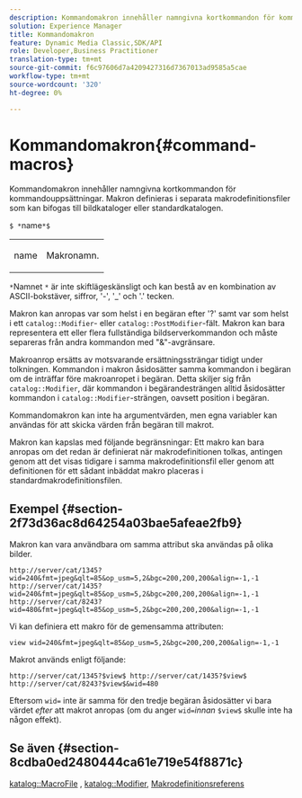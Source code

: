 ```yaml
---
description: Kommandomakron innehåller namngivna kortkommandon för kommandouppsättningar. Makron definieras i separata makrodefinitionsfiler som kan bifogas till bildkataloger eller standardkatalogen.
solution: Experience Manager
title: Kommandomakron
feature: Dynamic Media Classic,SDK/API
role: Developer,Business Practitioner
translation-type: tm+mt
source-git-commit: f6c97606d7a4209427316d7367013ad9585a5cae
workflow-type: tm+mt
source-wordcount: '320'
ht-degree: 0%

---
```



# Kommandomakron{#command-macros}

Kommandomakron innehåller namngivna kortkommandon för kommandouppsättningar. Makron definieras i separata makrodefinitionsfiler som kan bifogas till bildkataloger eller standardkatalogen.

`$ *`name`*$`

<table id="simpletable_A03541622C354F60B5F304B999C4EF8E"> 
 <tr class="strow"> 
  <td class="stentry"> <p><span class="codeph"> <span class="varname"> name</span></span> </p> </td> 
  <td class="stentry"> <p>Makronamn. </p></td> 
 </tr> 
</table>

`*`Namnet `*` är inte skiftlägeskänsligt och kan bestå av en kombination av ASCII-bokstäver, siffror, &#39;-&#39;, &#39;_&#39; och &#39;.&#39; tecken.

Makron kan anropas var som helst i en begäran efter &#39;?&#39; samt var som helst i ett `catalog::Modifier`- eller `catalog::PostModifier`-fält. Makron kan bara representera ett eller flera fullständiga bildserverkommandon och måste separeras från andra kommandon med &quot;&amp;&quot;-avgränsare.

Makroanrop ersätts av motsvarande ersättningssträngar tidigt under tolkningen. Kommandon i makron åsidosätter samma kommandon i begäran om de inträffar före makroanropet i begäran. Detta skiljer sig från `catalog::Modifier`, där kommandon i begärandesträngen alltid åsidosätter kommandon i `catalog::Modifier`-strängen, oavsett position i begäran.

Kommandomakron kan inte ha argumentvärden, men egna variabler kan användas för att skicka värden från begäran till makrot.

Makron kan kapslas med följande begränsningar: Ett makro kan bara anropas om det redan är definierat när makrodefinitionen tolkas, antingen genom att det visas tidigare i samma makrodefinitionsfil eller genom att definitionen för ett sådant inbäddat makro placeras i standardmakrodefinitionsfilen.

## Exempel {#section-2f73d36ac8d64254a03bae5afeae2fb9}

Makron kan vara användbara om samma attribut ska användas på olika bilder.

`http://server/cat/1345?wid=240&fmt=jpeg&qlt=85&op_usm=5,2&bgc=200,200,200&align=-1,-1 http://server/cat/1435?wid=240&fmt=jpeg&qlt=85&op_usm=5,2&bgc=200,200,200&align=-1,-1 http://server/cat/8243?wid=480&fmt=jpeg&qlt=85&op_usm=5,2&bgc=200,200,200&align=-1,-1`

Vi kan definiera ett makro för de gemensamma attributen:

`view wid=240&fmt=jpeg&qlt=85&op_usm=5,2&bgc=200,200,200&align=-1,-1`

Makrot används enligt följande:

`http://server/cat/1345?$view$ http://server/cat/1435?$view$ http://server/cat/8243?$view$&wid=480`

Eftersom `wid=` inte är samma för den tredje begäran åsidosätter vi bara värdet *efter* att makrot anropas (om du anger `wid=`*innan* `$view$` skulle inte ha någon effekt).

## Se även {#section-8cdba0ed2480444ca61e719e54f8871c}

[katalog::MacroFile](../../../../../is-api/image-catalog/image-serving-api-ref/c-image-catalog-reference/c-attributes-reference/r-macrofile.md#reference-f91d717b3847458ca0f1fe95387554a2) ,  [katalog::Modifier](/help/aem-is-ir-api/is-api/image-catalog/image-serving-api-ref/c-image-catalog-reference/c-image-svg-data-reference/c-image-data-reference/r-modifier-cat.md),  [Makrodefinitionsreferens](../../../../../is-api/image-catalog/image-serving-api-ref/c-image-catalog-reference/c-macro-definition-reference/c-macro-definition-reference.md#concept-5ec73f7636c1496fba1e94094e694e79)

